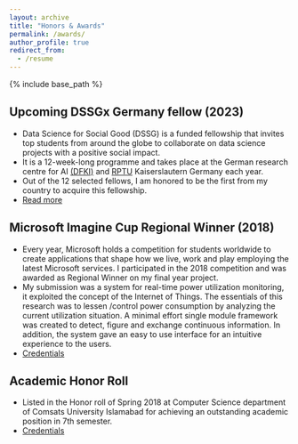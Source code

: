 ```yaml
---
layout: archive
title: "Honors & Awards"
permalink: /awards/
author_profile: true
redirect_from:
  - /resume
---
```



{% include base_path %}

## Upcoming DSSGx Germany fellow (2023)

  * Data Science for Social Good (DSSG) is a funded fellowship that invites top students from around the globe to collaborate on data science projects with a positive social impact.
  * It is a 12-week-long programme and takes place at the German research centre for AI [(DFKI)](https://www.dfki.de/web/forschung/forschungsbereiche/data-science-und-ihre-anwendungen) and [RPTU](https://rptu.de/en/) Kaiserslautern Germany each year.
  * Out of the 12 selected fellows, I am honored to be the first from my country to acquire this fellowship.
  * [Read more](https://sebastian.vollmer.ms/dssg/)

## Microsoft Imagine Cup Regional Winner (2018)

  * Every year, Microsoft holds a competition for students worldwide to create applications that shape how we live, work and play employing the latest Microsoft services. I participated in the 2018 competition and was awarded as Regional Winner on my final year project.
  * My submission was a system for real-time power utilization monitoring, it exploited the concept of
  the Internet of Things. The essentials of this research was to lessen /control power consumption by
  analyzing the current utilization situation. A minimal effort single module framework was created to
  detect, figure and exchange continuous information. In addition, the system gave an easy to use
  interface for an intuitive experience to the users.
  * [Credentials](https://samiakiran.github.io/files/imagine-cup.jpg)

## Academic Honor Roll

  * Listed in the Honor roll of Spring 2018 at Computer Science department of Comsats University Islamabad for achieving an outstanding academic position in 7th semester.
  * [Credentials](https://samiakiran.github.io/files/honor-roll.jpg)

